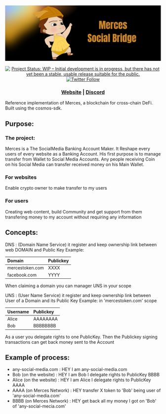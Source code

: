 
![Banner!](assets/banner.png)

<div align="center">

[![Project Status: WIP – Initial development is in progress, but there has not yet been a stable, usable release suitable for the public.](https://www.repostatus.org/badges/latest/wip.svg)](https://www.repostatus.org/#wip)
[![Twitter Follow](https://img.shields.io/twitter/follow/Mercesium?style=social)](https://twitter.com/Mercesium)

</div>
<div align="center">

### [Website](https://mercestoken.com) | [Discord](https://discord.gg/JXEwzJCy)

</div>
Reference implementation of Merces, a blockchain for cross-chain DeFi. Built using the cosmos-sdk.

## Purpose:

### The project:
Merces is a The SocialMedia Banking Account Maker.
It Reshape every users of every website as a Banking Account.
His first purpose is to manage transfer from Wallet to Social Media Accounts.
Any people receiving Coin on his Social Media can transfer received money on his Main Wallet.

### For websites
Enable crypto owner to make transfer to my users

### For users
Creating web content, build Community and get support from them transfering money to my account without requiring any information


## Concepts:

DNS : (Domain Name Service) it register and keep ownership link between web DOMAIN and Public Key
Example:

|   Domain            |        Publickey        |
| :------------------ | :---------------------- |
|   mercestoken.com   |        XXXX         |
|   facebook.com      |       YYYY         |


When claiming a domain you can manager UNS in your scope


UNS : (User Name Service) it register and keep ownership link between User of a Domain and its Public Key
Example: in 'mercestoken.com' scope

|   Username   |        Publickey  |
| :----------- | :-------------------------| 
|   Alice 	 |        AAAAAAAA       |
|   Bob		  |	      BBBBBBBB       |


As a user you delegate rights to one PublicKey. Then the Publickey signing transactions can get back money sent to the Account

## Example of process:
* any-social-media.com     : HEY I am any-social-media.com  
* Bob (on the website)     : HEY I am Bob I delegate rights to PublicKey BBBB  
* Alice (on the website)   : HEY I am Alice I delegate rights to PublicKey AAAA  
* AAAA (on Merces Network) : HEY transfer X token to 'Bob' being user of 'any-social-media.com'  
* BBBB (on Merces Network) : HEY get back all my money I got on 'Bob' of 'any-social-mecia.com'  
